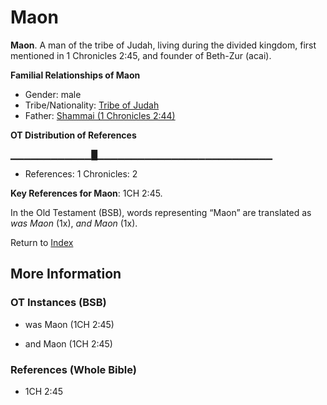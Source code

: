 # Maon
**Maon**. 
A man of the tribe of Judah, living during the divided kingdom, first mentioned in 1 Chronicles 2:45, and founder of Beth-Zur (acai). 




**Familial Relationships of Maon**


* Gender: male
* Tribe/Nationality: [Tribe of Judah](../../../groups/md/acai/Judah.md)
* Father: [Shammai (1 Chronicles 2:44)](Shammai.2.md)


**OT Distribution of References**

▁▁▁▁▁▁▁▁▁▁▁▁█▁▁▁▁▁▁▁▁▁▁▁▁▁▁▁▁▁▁▁▁▁▁▁▁▁▁
* References: 1 Chronicles: 2



**Key References for Maon**: 
1CH 2:45. 


In the Old Testament (BSB), words representing “Maon” are translated as 
*was Maon* (1x), *and Maon* (1x). 




Return to [Index](00-Index.md)

## More Information

### OT Instances (BSB)

* was Maon (1CH 2:45)

* and Maon (1CH 2:45)



### References (Whole Bible)

* 1CH 2:45



